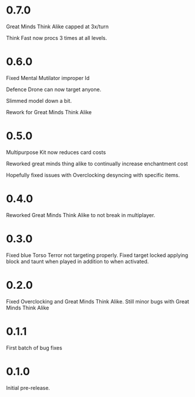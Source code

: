 # 0.7.0 

Great Minds Think Alike capped at 3x/turn

Think Fast now procs 3 times at all levels.

# 0.6.0

Fixed Mental Mutilator improper Id

Defence Drone can now target anyone.

Slimmed model down a bit.

Rework for Great Minds Think Alike

# 0.5.0

Multipurpose Kit now reduces card costs

Reworked great minds thing alike to continually increase enchantment cost

Hopefully fixed issues with Overclocking desyncing with specific items.

# 0.4.0

Reworked Great Minds Think Alike to not break in multiplayer.

# 0.3.0

Fixed blue Torso Terror not targeting properly. Fixed target locked applying block and taunt when played in addition to when activated.

# 0.2.0

Fixed Overclocking and Great Minds Think Alike. Still minor bugs with Great Minds Think Alike

# 0.1.1

First batch of bug fixes

# 0.1.0

Initial pre-release.